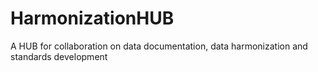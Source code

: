 # HarmonizationHUB
A HUB for collaboration on data documentation, data harmonization and standards development
